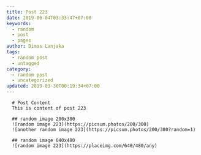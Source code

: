 ```yaml
---
title: Post 223
date: 2019-06-04T03:33:47+07:00
keywords:
  - random
  - post
  - pages
author: Dimas Lanjaka
tags:
  - random post
  - untagged
category:
  - random post
  - uncategorized
updated: 2019-03-30T00:19:34+07:00
---
```


      # Post Content
      This is content of post 223

      ## random image 200x300
      ![random image 223](https://picsum.photos/200/300)
      ![another random image 223](https://picsum.photos/200/300?random=1)

      ## random image 640x480
      ![random image 223](https://placeimg.com/640/480/any)
      